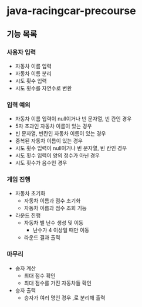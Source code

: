 # java-racingcar-precourse

## 기능 목록

### 사용자 입력
- 자동차 이름 입력
- 자동차 이름 분리
- 시도 횟수 입력
- 시도 횟수를 자연수로 변환
### 입력 예외
- 자동차 이름 입력이 null이거나 빈 문자열, 빈 칸인 경우
- 5자 초과인 자동차 이름이 있는 경우
- 빈 문자열, 빈칸인 자동차 이름이 있는 경우
- 중복된 자동차 이름이 있는 경우
- 시도 횟수 입력이 null이거나 빈 문자열, 빈 칸인 경우
- 시도 횟수 입력이 양의 정수가 아닌 경우
- 시도 횟수가 음수인 경우

### 게임 진행
- 자동차 초기화
  - 자동차 이름과 점수 초기화
  - 자동차 이름과 점수 조회 기능
- 라운드 진행
  - 자동차 별 난수 생성 및 이동
    - 난수가 4 이상일 때만 이동
  - 라운드 결과 출력

### 마무리
- 승자 계산
  - 최대 점수 확인
  - 최대 점수를 가진 자동차들 확인
- 승자 출력
  - 승자가 여러 명인 경우 ,로 분리해 출력
